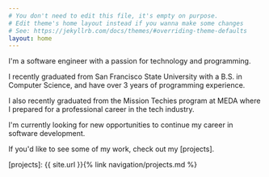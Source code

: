 ```yaml
---
# You don't need to edit this file, it's empty on purpose.
# Edit theme's home layout instead if you wanna make some changes
# See: https://jekyllrb.com/docs/themes/#overriding-theme-defaults
layout: home
---
```


I'm a software engineer with a passion for technology and programming.

I recently graduated from San Francisco State University with a B.S. in Computer
Science, and have over 3 years of programming experience.

I also recently graduated from the Mission Techies program at MEDA where I
prepared for a professional career in the tech industry.

I'm currently looking for new opportunities to continue my career in software
development.

If you'd like to see some of my work, check out my [projects].

[projects]: {{ site.url }}{% link navigation/projects.md %}
